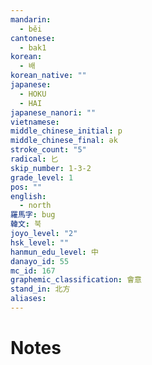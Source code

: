 ```yaml
---
mandarin:
  - běi
cantonese:
  - bak1
korean:
  - 배
korean_native: ""
japanese:
  - HOKU
  - HAI
japanese_nanori: ""
vietnamese:
middle_chinese_initial: p
middle_chinese_final: ək
stroke_count: "5"
radical: 匕
skip_number: 1-3-2
grade_level: 1
pos: ""
english:
  - north
羅馬字: bug
韓文: 북
joyo_level: "2"
hsk_level: ""
hanmun_edu_level: 中
danayo_id: 55
mc_id: 167
graphemic_classification: 會意
stand_in: 北方
aliases:
---
```


# Notes
